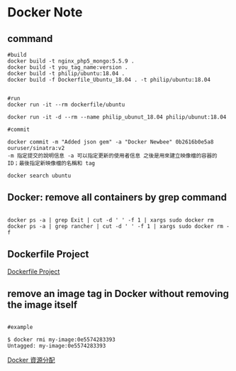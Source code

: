Docker Note
=======




command
----------

```
#build
docker build -t nginx_php5_mongo:5.5.9 .
docker build -t you_tag_name:version .
docker build -t philip/ubuntu:18.04 .
docker build -f Dockerfile_Ubuntu_18.04 . -t philip/ubuntu:18.04


#run
docker run -it --rm dockerfile/ubuntu

docker run -it -d --rm --name philip_ubunut_18.04 philip/ubunut:18.04

#commit

docker commit -m "Added json gem" -a "Docker Newbee" 0b2616b0e5a8 ouruser/sinatra:v2
-m 指定提交的說明信息 -a 可以指定更新的使用者信息 之後是用來建立映像檔的容器的 ID；最後指定新映像檔的名稱和 tag 

docker search ubuntu

```

Docker: remove all containers by grep command
----------

```

docker ps -a | grep Exit | cut -d ' ' -f 1 | xargs sudo docker rm
docker ps -a | grep rancher | cut -d ' ' -f 1 | xargs sudo docker rm -f

```

Dockerfile Project 
----------

[Dockerfile Project](http://dockerfile.github.io/)


remove an image tag in Docker without removing the image itself
----------

```

#example 

$ docker rmi my-image:0e5574283393
Untagged: my-image:0e5574283393

```

[Docker 資源分配](https://roy051023.github.io/2019/03/25/Limit-Docker/)
